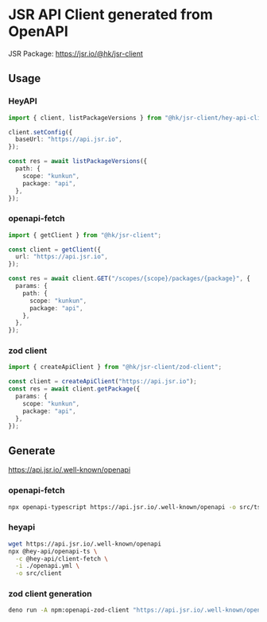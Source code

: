 # JSR API Client generated from OpenAPI

JSR Package: https://jsr.io/@hk/jsr-client

## Usage

### HeyAPI

```ts
import { client, listPackageVersions } from "@hk/jsr-client/hey-api-client";

client.setConfig({
  baseUrl: "https://api.jsr.io",
});

const res = await listPackageVersions({
  path: {
    scope: "kunkun",
    package: "api",
  },
});
```

### openapi-fetch

```ts
import { getClient } from "@hk/jsr-client";

const client = getClient({
  url: "https://api.jsr.io",
});

const res = await client.GET("/scopes/{scope}/packages/{package}", {
  params: {
    path: {
      scope: "kunkun",
      package: "api",
    },
  },
});
```

### zod client

```ts
import { createApiClient } from "@hk/jsr-client/zod-client";

const client = createApiClient("https://api.jsr.io");
const res = await client.getPackage({
  params: {
    scope: "kunkun",
    package: "api",
  },
});
```

## Generate

https://api.jsr.io/.well-known/openapi

### openapi-fetch

```bash
npx openapi-typescript https://api.jsr.io/.well-known/openapi -o src/ts-client/schema.d.ts
```

### heyapi

```bash
wget https://api.jsr.io/.well-known/openapi
npx @hey-api/openapi-ts \
  -c @hey-api/client-fetch \
  -i ./openapi.yml \
  -o src/client
```

### zod client generation

```bash
deno run -A npm:openapi-zod-client "https://api.jsr.io/.well-known/openapi" -o "./src/zod-client.ts"
```
